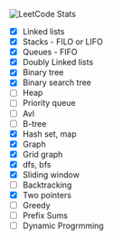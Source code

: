 ﻿![LeetCode Stats](https://leetcard.jacoblin.cool/khaykhun?theme=nord&font=Monda&ext=heatmap)

- [x] Linked lists
- [x] Stacks - FILO or LIFO
- [x] Queues - FIFO
- [x] Doubly Linked lists
- [x] Binary tree
- [x] Binary search tree
- [ ] Heap
- [ ] Priority queue
- [ ] Avl
- [ ] B-tree
- [x] Hash set, map
- [x] Graph
- [x] Grid graph
- [x] dfs, bfs
- [x] Sliding window
- [ ] Backtracking
- [x] Two pointers
- [ ] Greedy
- [ ] Prefix Sums
- [ ] Dynamic Progrmming
